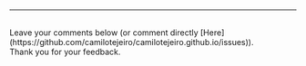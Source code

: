 <br>
<hr>
<br>
Leave your comments below (or comment directly [Here](https://github.com/camilotejeiro/camilotejeiro.github.io/issues)).<br>  
Thank you for your feedback.

<script src="https://utteranc.es/client.js"
        repo="camilotejeiro/camilotejeiro.github.io"
        issue-term="title"
        theme="github-light"
        crossorigin="anonymous"
        async>
</script>
